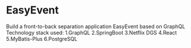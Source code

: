 # EasyEvent
Build a front-to-back separation application EasyEvent based on GraphQL
Technology stack used:
    1.GraphQL
    2.SpringBoot
    3.Netflix DGS
    4.React
    5.MyBatis-Plus
    6.PostgreSQL